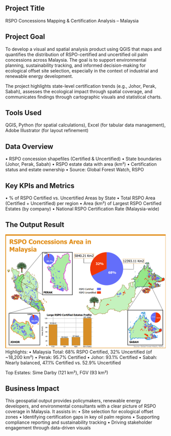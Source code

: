 ## Project Title
RSPO Concessions Mapping & Certification Analysis – Malaysia

## Project Goal
To develop a visual and spatial analysis product using QGIS that maps and quantifies the distribution of RSPO-certified and uncertified oil palm concessions across Malaysia. 
The goal is to support environmental planning, sustainability tracking, and informed decision-making for ecological offset site selection, especially in the context of industrial and renewable energy development.

The project highlights state-level certification trends (e.g., Johor, Perak, Sabah), assesses the ecological impact through spatial coverage, and communicates findings through cartographic visuals and statistical charts.

## Tools Used
QGIS, Python (for spatial calculations), Excel (for tabular data management), Adobe Illustrator (for layout refinement)

## Data Overview
• RSPO concession shapefiles (Certified & Uncertified)
• State boundaries (Johor, Perak, Sabah)
• RSPO estate data with area (km²)
• Certification status and estate ownership
• Source: Global Forest Watch, RSPO

## Key KPIs and Metrics
• % of RSPO Certified vs. Uncertified Areas by State
• Total RSPO Area (Certified + Uncertified) per region
• Area (km²) of Largest RSPO Certified Estates (by company)
• National RSPO Certification Rate (Malaysia-wide)

## The Output Result
<img src="RSPO.png">
Highlights:
• Malaysia Total: 68% RSPO Certified, 32% Uncertified (of ~18,200 km²)
• Perak: 95.7% Certified
• Johor: 93.1% Certified
• Sabah: Nearly balanced, 47.1% Certified vs. 52.9% Uncertified

Top Estates: Sime Darby (121 km²), FGV (93 km²)

## Business Impact
This geospatial output provides policymakers, renewable energy developers, and environmental consultants with a clear picture of RSPO coverage in Malaysia. It assists in:
• Site selection for ecological offset zones
• Identifying certification gaps in key oil palm regions
• Supporting compliance reporting and sustainability tracking
• Driving stakeholder engagement through data-driven visuals


